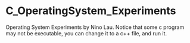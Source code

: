 # C_OperatingSystem_Experiments

Operating System Experiments by Nino Lau.
Notice that some c program may not be executable, you can change it to a c++ file, and run it.

